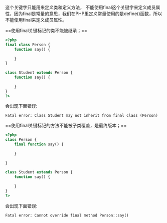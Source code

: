 这个关键字只能用来定义类和定义方法， 不能使用final这个关键字来定义成员属性，因为final是常量的意思，我们在PHP里定义常量使用的是define()函数，所以不能使用final来定义成员属性。

==使用final关键标记的类不能被继承；==

```php
<?php
final class Person {
    function say() {
 
    }
}
 
class Student extends Person {
    function say() {
 
    }
}
?>
```

会出现下面错误:

```
Fatal error: Class Student may not inherit from final class (Person)
```

==使用final关键标记的方法不能被子类覆盖，是最终版本；==

```php
<?php
class Person {
    final function say() {
 
    }
 
}
 
class Student extends Person {
    function say() {
 
    }
}
?>
```

会出现下面错误:

```
Fatal error: Cannot override final method Person::say()
```